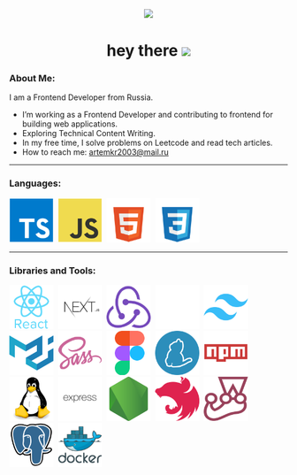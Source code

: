 <div id="header" align="center">
  <img src="https://media.giphy.com/media/bGgsc5mWoryfgKBx1u/giphy.gif" width="100"/>
</div>
<h1 align="center">
  hey there
  <img src="https://media.giphy.com/media/hvRJCLFzcasrR4ia7z/giphy.gif" width="30px"/>
</h1>

### About Me:
I am a Frontend Developer from Russia.
- I’m working as a Frontend Developer and contributing to frontend for building web applications.
- Exploring Technical Content Writing.
- In my free time, I solve problems on Leetcode and read tech articles.
- How to reach me: artemkr2003@mail.ru

---

### Languages:
<div>
  <img src="https://raw.githubusercontent.com/devicons/devicon/55609aa5bd817ff167afce0d965585c92040787a/icons/typescript/typescript-original.svg" title="TS" alt="TS" width="80" height="80"/>&nbsp;
  <img src="https://raw.githubusercontent.com/devicons/devicon/55609aa5bd817ff167afce0d965585c92040787a/icons/javascript/javascript-original.svg" title="JS" alt="JS" width="80" height="80"/>&nbsp;
  <img src="images/HTML.svg" title="HTML5" alt="HTML5" width="80" height="80"/>&nbsp;
  <img src="images/CSS.svg" title="CSS3" alt="CSS3" width="80" height="80"/>&nbsp;
</div>

---

### Libraries and Tools:
<div>
  <img src="https://raw.githubusercontent.com/devicons/devicon/55609aa5bd817ff167afce0d965585c92040787a/icons/react/react-original-wordmark.svg" title="React" alt="React" width="80" height="80"/>&nbsp;
  <img src="images/Nextjs.svg" title="Nextjs" alt="Nextjs" width="80" height="80"/>&nbsp;
  <img src="https://raw.githubusercontent.com/devicons/devicon/55609aa5bd817ff167afce0d965585c92040787a/icons/redux/redux-original.svg" title="Redux" alt="Redux" width="80" height="80"/>&nbsp;
  <img src="images/Socketio.svg" title="Socket.IO" alt="Socket.IO" width="80" height="80"/>&nbsp;
  <img src="https://raw.githubusercontent.com/devicons/devicon/55609aa5bd817ff167afce0d965585c92040787a/icons/tailwindcss/tailwindcss-plain.svg" title="TailwindCSS" alt="TailwindCSS" width="80" height="80"/>&nbsp;
  <img src="https://raw.githubusercontent.com/devicons/devicon/55609aa5bd817ff167afce0d965585c92040787a/icons/materialui/materialui-original.svg" title="MUI" alt="MUI" width="80" height="80"/>&nbsp;
  <img src="https://raw.githubusercontent.com/devicons/devicon/55609aa5bd817ff167afce0d965585c92040787a/icons/sass/sass-original.svg" title="SASS" alt="SASS" width="80" height="80"/>&nbsp;
  <img src="https://raw.githubusercontent.com/devicons/devicon/55609aa5bd817ff167afce0d965585c92040787a/icons/figma/figma-original.svg" title="Figma" alt="Figma" width="80" height="80"/>&nbsp;
  <img src="https://raw.githubusercontent.com/devicons/devicon/55609aa5bd817ff167afce0d965585c92040787a/icons/yarn/yarn-original.svg" title="Yarn" alt="Yarn" width="80" height="80"/>&nbsp;
  <img src="https://raw.githubusercontent.com/devicons/devicon/55609aa5bd817ff167afce0d965585c92040787a/icons/npm/npm-original-wordmark.svg" title="npm" alt="npm" width="80" height="80"/>&nbsp;
  <img src="https://raw.githubusercontent.com/devicons/devicon/55609aa5bd817ff167afce0d965585c92040787a/icons/linux/linux-original.svg" title="Linux" alt="Linux" width="80" height="80"/>&nbsp;
  <img src="images/Express.svg" title="express" alt="express" width="80" height="80"/>&nbsp;
  <img src="https://raw.githubusercontent.com/devicons/devicon/55609aa5bd817ff167afce0d965585c92040787a/icons/nodejs/nodejs-original.svg" title="Nodejs" alt="Nodejs" width="80" height="80"/>&nbsp;
  <img src="https://raw.githubusercontent.com/devicons/devicon/55609aa5bd817ff167afce0d965585c92040787a/icons/nestjs/nestjs-plain.svg" title="nestjs" alt="nestjs" width="80" height="80"/>&nbsp;
  <img src="https://raw.githubusercontent.com/devicons/devicon/55609aa5bd817ff167afce0d965585c92040787a/icons/jest/jest-plain.svg" title="jest" alt="jest" width="80" height="80"/>&nbsp;
  <img src="https://raw.githubusercontent.com/devicons/devicon/55609aa5bd817ff167afce0d965585c92040787a/icons/postgresql/postgresql-original.svg" title="PostgreSQL" alt="PostgreSQL" width="80" height="80"/>&nbsp;
  <img src="https://raw.githubusercontent.com/devicons/devicon/55609aa5bd817ff167afce0d965585c92040787a/icons/docker/docker-original-wordmark.svg" title="Docker" alt="Docker" width="80" height="80"/>&nbsp;
</div>
